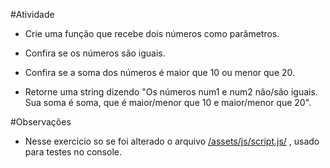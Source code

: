 #Atividade

 - Crie uma função que recebe dois números como parâmetros.
 
 
 - Confira se os números são iguais.
 
 
 - Confira se a soma dos números é maior que 10 ou menor que 20.


 - Retorne uma string dizendo "Os números num1 e num2 não/são iguais. Sua soma é soma, que é maior/menor que 10 e maior/menor que 20".

#Observações
 - Nesse exercicio so se foi alterado o arquivo [/assets/js/script.js/](https://github.com/samuelESP/Aprendendo-JS/blob/master/Operadores/assets/js/script.js) , usado para testes no console.
